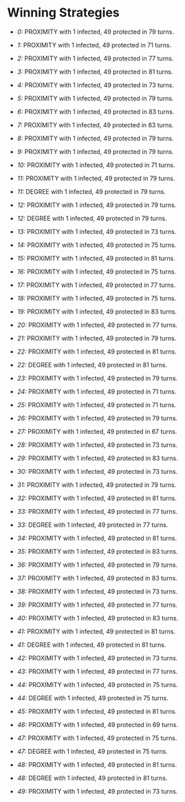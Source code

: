 # Winning Strategies

* _0:_ PROXIMITY with 1 infected, 49 protected in 79 turns.


* _1:_ PROXIMITY with 1 infected, 49 protected in 71 turns.


* _2:_ PROXIMITY with 1 infected, 49 protected in 77 turns.


* _3:_ PROXIMITY with 1 infected, 49 protected in 81 turns.


* _4:_ PROXIMITY with 1 infected, 49 protected in 73 turns.


* _5:_ PROXIMITY with 1 infected, 49 protected in 79 turns.


* _6:_ PROXIMITY with 1 infected, 49 protected in 83 turns.


* _7:_ PROXIMITY with 1 infected, 49 protected in 83 turns.


* _8:_ PROXIMITY with 1 infected, 49 protected in 79 turns.


* _9:_ PROXIMITY with 1 infected, 49 protected in 79 turns.


* _10:_ PROXIMITY with 1 infected, 49 protected in 71 turns.


* _11:_ PROXIMITY with 1 infected, 49 protected in 79 turns.


* _11:_ DEGREE with 1 infected, 49 protected in 79 turns.


* _12:_ PROXIMITY with 1 infected, 49 protected in 79 turns.


* _12:_ DEGREE with 1 infected, 49 protected in 79 turns.


* _13:_ PROXIMITY with 1 infected, 49 protected in 73 turns.


* _14:_ PROXIMITY with 1 infected, 49 protected in 75 turns.


* _15:_ PROXIMITY with 1 infected, 49 protected in 81 turns.


* _16:_ PROXIMITY with 1 infected, 49 protected in 75 turns.


* _17:_ PROXIMITY with 1 infected, 49 protected in 77 turns.


* _18:_ PROXIMITY with 1 infected, 49 protected in 75 turns.


* _19:_ PROXIMITY with 1 infected, 49 protected in 83 turns.


* _20:_ PROXIMITY with 1 infected, 49 protected in 77 turns.


* _21:_ PROXIMITY with 1 infected, 49 protected in 79 turns.


* _22:_ PROXIMITY with 1 infected, 49 protected in 81 turns.


* _22:_ DEGREE with 1 infected, 49 protected in 81 turns.


* _23:_ PROXIMITY with 1 infected, 49 protected in 79 turns.


* _24:_ PROXIMITY with 1 infected, 49 protected in 71 turns.


* _25:_ PROXIMITY with 1 infected, 49 protected in 71 turns.


* _26:_ PROXIMITY with 1 infected, 49 protected in 79 turns.


* _27:_ PROXIMITY with 1 infected, 49 protected in 67 turns.


* _28:_ PROXIMITY with 1 infected, 49 protected in 73 turns.


* _29:_ PROXIMITY with 1 infected, 49 protected in 83 turns.


* _30:_ PROXIMITY with 1 infected, 49 protected in 73 turns.


* _31:_ PROXIMITY with 1 infected, 49 protected in 79 turns.


* _32:_ PROXIMITY with 1 infected, 49 protected in 81 turns.


* _33:_ PROXIMITY with 1 infected, 49 protected in 77 turns.


* _33:_ DEGREE with 1 infected, 49 protected in 77 turns.


* _34:_ PROXIMITY with 1 infected, 49 protected in 81 turns.


* _35:_ PROXIMITY with 1 infected, 49 protected in 83 turns.


* _36:_ PROXIMITY with 1 infected, 49 protected in 79 turns.


* _37:_ PROXIMITY with 1 infected, 49 protected in 83 turns.


* _38:_ PROXIMITY with 1 infected, 49 protected in 73 turns.


* _39:_ PROXIMITY with 1 infected, 49 protected in 77 turns.


* _40:_ PROXIMITY with 1 infected, 49 protected in 83 turns.


* _41:_ PROXIMITY with 1 infected, 49 protected in 81 turns.


* _41:_ DEGREE with 1 infected, 49 protected in 81 turns.


* _42:_ PROXIMITY with 1 infected, 49 protected in 73 turns.


* _43:_ PROXIMITY with 1 infected, 49 protected in 77 turns.


* _44:_ PROXIMITY with 1 infected, 49 protected in 75 turns.


* _44:_ DEGREE with 1 infected, 49 protected in 75 turns.


* _45:_ PROXIMITY with 1 infected, 49 protected in 81 turns.


* _46:_ PROXIMITY with 1 infected, 49 protected in 69 turns.


* _47:_ PROXIMITY with 1 infected, 49 protected in 75 turns.


* _47:_ DEGREE with 1 infected, 49 protected in 75 turns.


* _48:_ PROXIMITY with 1 infected, 49 protected in 81 turns.


* _48:_ DEGREE with 1 infected, 49 protected in 81 turns.


* _49:_ PROXIMITY with 1 infected, 49 protected in 73 turns.


